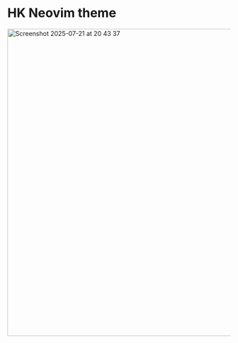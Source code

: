 # HK Neovim theme

<img width="1047" height="695" alt="Screenshot 2025-07-21 at 20 43 37" src="https://github.com/user-attachments/assets/ff0bcc5f-46f2-4596-922b-1ae6e93b496c" />
